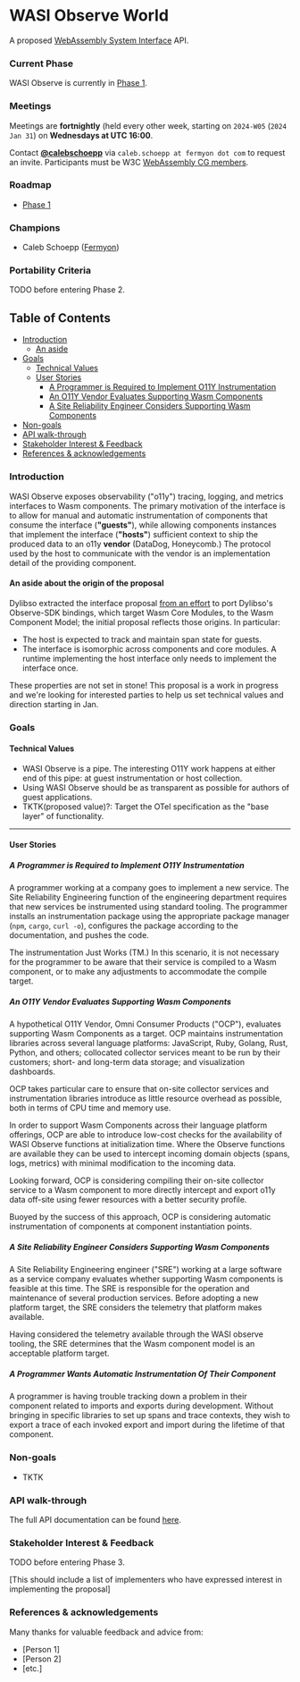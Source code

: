 # WASI Observe World

A proposed [WebAssembly System Interface](https://github.com/WebAssembly/WASI) API.

### Current Phase

WASI Observe is currently in [Phase 1].

[Phase 1]: https://github.com/WebAssembly/WASI/blob/42fe2a3ca159011b23099c3d10b5b1d9aff2140e/docs/Proposals.md#phase-1---feature-proposal-cg

### Meetings

Meetings are **fortnightly** (held every other week, starting on `2024-W05`
(`2024 Jan 31`) on **Wednesdays at UTC 16:00**.

Contact [**@calebschoepp**](https://github.com/calebschoepp) via `caleb.schoepp
at fermyon dot com` to request an invite. Participants must be W3C [WebAssembly
CG members](https://www.w3.org/community/webassembly/).

### Roadmap

- [Phase 1](./ROADMAP.md)

### Champions

- Caleb Schoepp ([Fermyon][fermyon])

[fermyon]: https://www.fermyon.com/
[dylibso]: https://dylibso.com/

### Portability Criteria

TODO before entering Phase 2.

## Table of Contents

- [Introduction](#introduction)
    - [An aside](#an-aside-about-the-origin-of-the-proposal)
- [Goals](#goals)
    - [Technical Values](#technical-values)
    - [User Stories](#user-stories)
        - [A Programmer is Required to Implement O11Y Instrumentation](#a-programmer-is-required-to-implement-o11y-instrumentation)
        - [An O11Y Vendor Evaluates Supporting Wasm Components](#an-o11y-vendor-evaluates-supporting-wasm-components)
        - [A Site Reliability Engineer Considers Supporting Wasm Components](#a-site-reliability-engineer-considers-supporting-wasm-components)
- [Non-goals](#non-goals)
- [API walk-through](#api-walk-through)
- [Stakeholder Interest & Feedback](#stakeholder-interest--feedback)
- [References & acknowledgements](#references--acknowledgements)

### Introduction

WASI Observe exposes observability ("o11y") tracing, logging, and metrics
interfaces to Wasm components. The primary motivation of the interface is to
allow for manual and automatic instrumentation of components that consume the
interface (**"guests"**), while allowing components instances that implement
the interface (**"hosts"**) sufficient context to ship the produced data to an
o11y **vendor** (DataDog, Honeycomb.) The protocol used by the host to
communicate with the vendor is an implementation detail of the providing
component.

#### An aside about the origin of the proposal

Dylibso extracted the interface proposal [from an effort][dylibso-pr] to port
Dylibso's Observe-SDK bindings, which target Wasm Core Modules, to the Wasm
Component Model; the initial proposal reflects those origins. In particular:

- The host is expected to track and maintain span state for guests.
- The interface is isomorphic across components and core modules. A runtime
  implementing the host interface only needs to implement the interface once.

These properties are not set in stone! This proposal is a work in progress and
we're looking for interested parties to help us set technical values and direction
starting in Jan.

[dylibso-pr]: https://github.com/dylibso/observe-sdk/pull/128

### Goals

#### Technical Values

- WASI Observe is a pipe. The interesting O11Y work happens at either end of
  this pipe: at guest instrumentation or host collection.
- Using WASI Observe should be as transparent as possible for authors of guest
  applications.
- TKTK(proposed value)?: Target the OTel specification as the "base layer" of functionality.

---

#### User Stories

##### A Programmer is Required to Implement O11Y Instrumentation

A programmer working at a company goes to implement a new service. The Site
Reliability Engineering function of the engineering department requires that
new services be instrumented using standard tooling. The programmer installs an
instrumentation package using the appropriate package manager (`npm`, `cargo`,
`curl -o`), configures the package according to the documentation, and pushes
the code.

The instrumentation Just Works (TM.) In this scenario, it is not necessary for
the programmer to be aware that their service is compiled to a Wasm component,
or to make any adjustments to accommodate the compile target.

##### An O11Y Vendor Evaluates Supporting Wasm Components

A hypothetical O11Y Vendor, Omni Consumer Products ("OCP"), evaluates
supporting Wasm Components as a target. OCP maintains instrumentation libraries
across several language platforms: JavaScript, Ruby, Golang, Rust, Python, and
others; collocated collector services meant to be run by their customers;
short- and long-term data storage; and visualization dashboards.

OCP takes particular care to ensure that on-site collector services and
instrumentation libraries introduce as little resource overhead as possible,
both in terms of CPU time and memory use.

In order to support Wasm Components across their language platform offerings,
OCP are able to introduce low-cost checks for the availability of WASI Observe
functions at initialization time. Where the Observe functions are available
they can be used to intercept incoming domain objects (spans, logs, metrics)
with minimal modification to the incoming data.

Looking forward, OCP is considering compiling their on-site collector service
to a Wasm component to more directly intercept and export o11y data off-site
using fewer resources with a better security profile.

Buoyed by the success of this approach, OCP is considering automatic
instrumentation of components at component instantiation points.

##### A Site Reliability Engineer Considers Supporting Wasm Components

A Site Reliability Engineering engineer ("SRE") working at a large software as
a service company evaluates whether supporting Wasm components is feasible at
this time. The SRE is responsible for the operation and maintenance of several
production services. Before adopting a new platform target, the SRE considers
the telemetry that platform makes available.

Having considered the telemetry available through the WASI observe tooling, the
SRE determines that the Wasm component model is an acceptable platform target.

##### A Programmer Wants Automatic Instrumentation Of Their Component

A programmer is having trouble tracking down a problem in their component related
to imports and exports during development. Without bringing in specific libraries
to set up spans and trace contexts, they wish to export a trace of each invoked
export and import during the lifetime of that component.

### Non-goals

- TKTK

### API walk-through

The full API documentation can be found [here](imports.md).

### Stakeholder Interest & Feedback

TODO before entering Phase 3.

[This should include a list of implementers who have expressed interest in implementing the proposal]

### References & acknowledgements

Many thanks for valuable feedback and advice from:

- [Person 1]
- [Person 2]
- [etc.]
